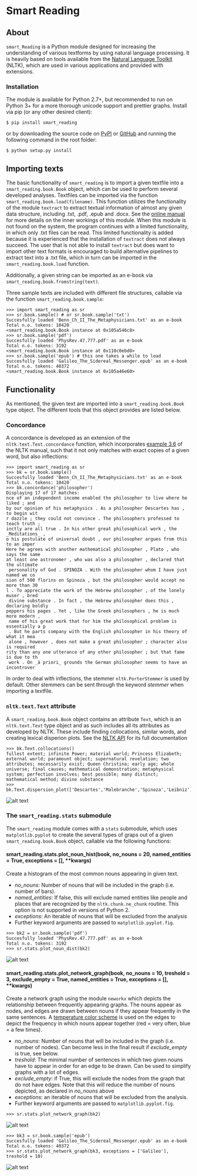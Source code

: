# Smart Reading

## About

`smart_Reading` is a Python module designed for increasing the understanding of various textforms by using natural language processing. It is heavily based on tools available from the [Natural Language Toolkit](https://www.nltk.org) (NLTK), which are used in various applications and provided with extensions.

### Installation

The module is available for Python 2.7+, but recommended to run on Python 3+ for a more thorough unicode support and prettier graphs. Install via pip (or any other desired client):
```
$ pip install smart_reading
```
or by downloading the source code on [PyPI](https://pypi.org/project/smart-reading/) or [GitHub](https://github.com/andredelft/smart_reading) and running the following command in the root folder:
```
$ python setup.py install
```
## Importing texts

The basic functionality of `smart_reading` is to import a given textfile into a `smart_reading.book.Book` object, which can be used to perform several developed analyses. Textfiles can be imported via the function `smart_reading.book.load(filename)`. This function utilizes the functionality of the module `textract` to extract textual information of almost any given data structure, including .txt, .pdf, .epub and .docx. See the [online manual](https://textract.readthedocs.io/en/stable/) for more details on the inner workings of this module. When this module is not found on the system, the program continues with a limited functionality, in which only .txt files can be read. This limited functionality is added because it is experienced that the installation of `textract` does not always succeed. The user that is not able to install `textract` but does want to import other text formats is encouraged to build alternative pipelines to extract text into a .txt file, which in turn can be imported in the `smart_reading.book.load` function.

Additionally, a given string can be imported as an e-book via `smart_reading.book.fromstring(text)`.

Three sample texts are included with different file structures, callable via the function `smart_reading.book.sample`:

```pycon
>>> import smart_reading as sr
>>> sr.book.sample() # or sr.book.sample('txt')
Succesfully loaded 'Benn_Ch_II_The_Metaphysicians.txt' as an e-book
Total n.o. tokens: 10420
<smart_reading.book.Book instance at 0x105a546c8>
>>> sr.book.sample('pdf')
Succesfully loaded 'PhysRev.47.777.pdf' as an e-book
Total n.o. tokens: 3192
<smart_reading.book.Book instance at 0x110c0ebd8>
>>> sr.book.sample('epub') # this one takes a while to load
Succesfully loaded 'Galileo_The_Sidereal_Messenger.epub' as an e-book
Total n.o. tokens: 40372
<smart_reading.book.Book instance at 0x105a46e60>
```

## Functionality

As mentioned, the given text are imported into a `smart_reading.book.Book` type object. The different tools that this object provides are listed below.

### Concordance

A concordance is developed as an extension of the `nltk.text.Text.concordance` function, which incorporates [example 3.6](http://www.nltk.org/book/ch03.html#code-stemmer-indexing) of the NLTK manual, such that it not only matches with exact copies of a given word, but also inflections:

```pycon
>>> import smart_reading as sr
>>> bk = sr.book.sample()
Succesfully loaded 'Benn_Ch_II_The_Metaphysicians.txt' as an e-book
Total n.o. tokens: 10420
>>> bk.concordance('philosopher')
Displaying 17 of 17 matches:
nce of an independent income enabled the philosopher to live where he liked ; and
by our opinion of his metaphysics . As a philosopher Descartes has , to begin wit
r dazzle ; they could not convince . The philosophers professed to teach truth ; 
inctly are all true . In his other great philosophical work , the _Meditations_ ,
o his postulate of universal doubt , our philosopher argues from this to an imper
Here he agrees with another mathematical philosopher , Plato , who says the same 
at least one astronomer , who was also a philosopher , declared that the ultimate
 personality of God . SPINOZA . With the philosopher whom I have just named we co
sion of 500 florins on Spinoza , but the philosopher would accept no more than 30
l . To appreciate the work of the Hebrew philosopher , of the lonely muser , bred
 divine substance . In fact , the Hebrew philosopher does this , declaring boldly
peppers his pages . Yet , like the Greek philosophers , he is much more modern , 
 name of his great work that for him the philosophical problem is essentially a p
 . But he parts company with the English philosopher in his theory of what it mea
 alone , however , does not make a great philosopher ; character also is required
rity than any one utterance of any other philosopher ; but that fame is due to th
 work . On _à priori_ grounds the German philosopher seems to have an incontrover
```

In order to deal with inflections, the stemmer `nltk.PorterStemmer` is used by default. Other stemmers can be sent through the keyword *stemmer* when importing a textfile.

### `nltk.text.Text` attribute

A `smart_reading.book.Book` object contains an attribute `Text`, which is an `nltk.text.Text` type object and as such includes all its attributes as developed by NLTK. These include finding collocations, similar words, and creating lexical disperion plots. See the [NLTK API](https://www.nltk.org/api/nltk.html#nltk.text.Text) for its full documentation

```pycon
>>> bk.Text.collocations()
fullest extent; infinite Power; material world; Princess Elizabeth;
external world; paramount object; supernatural revelation; two
attributes; necessarily exist; Queen Christina; early age; whole
universe; final causes; mathematical demonstration; metaphysical
system; perfection involves; best possible; many distinct;
mathematical method; divine substance
>>> bk.Text.dispersion_plot(['Descartes','Malebranche','Spinoza','Leibniz'])
```
![alt text](https://i.imgur.com/TgGu656.png "Lexical Dispersion Plot")

### The `smart_reading.stats` submodule

The `smart_reading` module comes with a `stats` submodule, which uses `matplotlib.pyplot` to create the several types of graps out of a given `smart_reading.book.Book` object, callable via the following functions:

#### smart_reading.stats.plot_noun_hist(book, no_nouns = 20, named_entities = True, exceptions = [], **kwargs)

Create a histogram of the most common nouns appearing in given text.
* *no_nouns*: Number of nouns that will be included in the graph (i.e. number of bars).
* *named_entities*: If false, this will exclude named entities like people and places that are recognized by the `nltk.chunk.ne_chunk` routine. This option is not supported in versions of Python 2.
* *exceptions*: An iterable of nouns that will be excluded from the analysis
* Further keyword arguments are passed to `matplotlib.pyplot.fig`.

```pycon
>>> bk2 = sr.book.sample('pdf')
Succesfully loaded 'PhysRev.47.777.pdf' as an e-book
Total n.o. tokens: 3192
>>> sr.stats.plot_noun_dist(bk2)
```
![alt text](https://imgur.com/fRlb1aw.png "Frequency Plot")

#### smart_reading.stats.plot_network_graph(book, no_nouns = 10, treshold = 3, exclude_empty = True, named_entities = True, exceptions = [], **kwargs)

Create a network graph using the module `neworkx` which depicts the relationship between frequently appearing graphs. The nouns appear as nodes, and edges are drawn between nouns if they appear frequently in the same sentences. A [temperature color scheme](https://en.wikipedia.org/wiki/Color_temperature) is used on the edges to depict the frequency in which nouns appear together (red = very often, blue = a few times).
* *no_nouns*: Number of nouns that will be included in the graph (i.e. number of nodes). Can become less in the final result if *exclude_empty* is true, see below.
* *treshold*: The minimal number of sentences in which two given nouns have to appear in order for an edge to be drawn. Can be used to simplify graphs with a lot of edges.
* *exclude_empty*: if True, this will exclude the nodes from the graph that do not have edges. Note that this will reduce the number of nouns depicted, as declared in *no_nouns* above
* *exceptions*: an iterable of nouns that will be excluded from the analysis.
* Further keyword arguments are passed to `matplotlib.pyplot.fig`.

```pycon
>>> sr.stats.plot_network_graph(bk2)
```
![alt text](https://imgur.com/pRA0yy2.png "Network Graph")
```pycon
>>> bk3 = sr.book.sample('epub')
Succesfully loaded 'Galileo_The_Sidereal_Messenger.epub' as an e-book
Total n.o. tokens: 40372
>>> sr.stats.plot_network_graph(bk3, exceptions = ['Galileo'], treshold = 10)
```
![alt text](https://imgur.com/NdG4vIs.png "Network Graph")